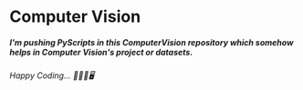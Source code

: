 # Computer Vision


##### I'm pushing PyScripts in this ComputerVision repository which somehow helps in Computer Vision's project or datasets.




###### Happy Coding... 👨🏻‍💻🖥️
